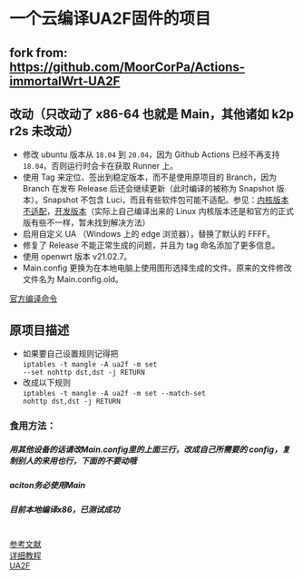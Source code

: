 
# 一个云编译UA2F固件的项目


## fork from: https://github.com/MoorCorPa/Actions-immortalWrt-UA2F

## 改动（只改动了 x86-64 也就是 Main，其他诸如 k2p r2s 未改动）

 - 修改 ubuntu 版本从 `18.04` 到 `20.04`，因为 Github Actions 已经不再支持 `18.04`，否则运行时会卡在获取 Runner 上。
 - 使用 Tag 来定位、签出到稳定版本，而不是使用原项目的 Branch，因为 Branch 在发布 Release 后还会继续更新（此时编译的被称为 Snapshot 版本）。Snapshot 不包含 Luci，而且有些软件包可能不适配。参见：[内核版本不适配](https://openwrt.org/faq/cannot_satisfy_dependencies)，[开发版本](https://openwrt.org/zh/releases/snapshot)（实际上自己编译出来的 Linux 内核版本还是和官方的正式版有些不一样，暂未找到解决方法）
 - 启用自定义 UA （Windows 上的 edge 浏览器），替换了默认的 FFFF。
 - 修复了 Release 不能正常生成的问题，并且为 tag 命名添加了更多信息。
 - 使用 openwrt 版本 v21.02.7。
 - Main.config 更换为在本地电脑上使用图形选择生成的文件。原来的文件修改文件名为 Main.config.old。

[官方编译命令](https://openwrt.org/docs/guide-developer/toolchain/use-buildsystem)

## 原项目描述

* 如果要自己设置规则记得把
<br><code>iptables -t mangle -A ua2f -m set --set nohttp dst,dst -j RETURN</code>
* 改成以下规则
<br><code>iptables -t mangle -A ua2f -m set --match-set nohttp dst,dst -j RETURN</code>


### 食用方法：
##### 用其他设备的话请改Main.config里的上面三行，改成自己所需要的 config，复制别人的来用也行，下面的不要动哦
##### aciton务必使用Main
##### 目前本地编译x86，已测试成功

<br><a href="http://trac.gateworks.com/wiki/OpenWrt/kernelconfig">参考文献</a><br>
<a href="https://sunbk201public.notion.site/sunbk201public/OpenWrt-f59ae1a76741486092c27bc24dbadc59">详细教程</a><br>
<a href=“https://github.com/Zxilly/UA2F”>UA2F</a><br>